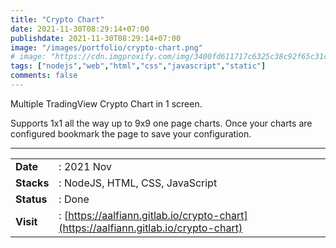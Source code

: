 ```yaml
---
title: "Crypto Chart"
date: 2021-11-30T08:29:14+07:00
publishdate: 2021-11-30T08:29:14+07:00
image: "/images/portfolio/crypto-chart.png"
# image: "https://cdn.imgproxify.com/img/3400fd611717c6325c38c92f65c31cee58549e56de3ec936428eb88dd9d0c3d227c1e1388864c52ca2b64afc3e53e4440f2880e1f27ea0d36353d31fe59e8c72.png"
tags: ["nodejs","web","html","css","javascript","static"]
comments: false
---
```


Multiple TradingView Crypto Chart in 1 screen.
<!--more-->
Supports 1x1 all the way up to 9x9 one page charts. Once your charts are configured bookmark the page to save your configuration.

---

|||
|---|---|
|**Date**| : 2021 Nov
|**Stacks**| : NodeJS, HTML, CSS, JavaScript
|**Status**| : Done
|**Visit**| : [https://aalfiann.gitlab.io/crypto-chart](https://aalfiann.gitlab.io/crypto-chart)

